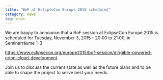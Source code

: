 ```yaml
---
title: "BoF at EclipseCon Europe 2015 scheduled"
category: news
tag: news
---
```


We are happy to announce that a BoF session at EclipseCon Europe 2015 is scheduled for Tuesday, November 3, 2015 - 20:00 to 21:00, in Seminarräume 1-3

<a href="https://www.eclipsecon.org/europe2015/bof-session/dirigible-powered-orion-cloud-development">https://www.eclipsecon.org/europe2015/bof-session/dirigible-powered-orion-cloud-development</a>

Join us to discuss the current state as well as the future plans and to be able to shape the project to serve best your needs.
